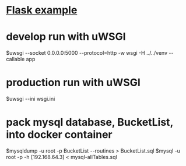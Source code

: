 # [Flask example](http://code.tutsplus.com/tutorials/creating-a-web-app-from-scratch-using-python-flask-and-mysql--cms-22972)

# develop run with uWSGI
$uwsgi --socket 0.0.0.0:5000 --protocol=http -w wsgi -H ../../venv --callable app

# production run with uWSGI
$uwsgi --ini wsgi.ini

# pack mysql database, BucketList, into docker container
$mysqldump -u root -p BucketList --routines > BucketList.sql
$mysql -u root -p -h [192.168.64.3] < mysql-allTables.sql
